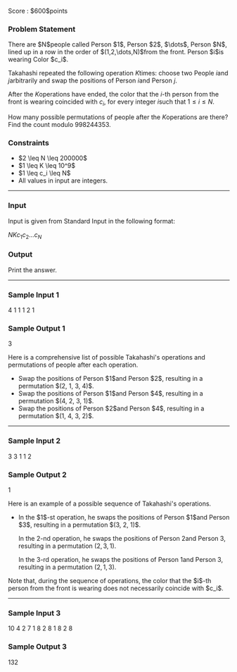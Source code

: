 
<div>

<span>

<span>

<p>
Score : $600$points
</p>

<div>

<section>

### **Problem Statement**

<p>
There are $N$people called Person $1$, Person $2$, $\dots$, Person $N$, lined up in a row in the order of $(1,2,\dots,N)$from the front.  Person $i$is wearing Color $c_i$.

Takahashi repeated the following operation $K$times: choose two People $i$and $j$arbitrarily and swap the positions of Person $i$and Person $j$.

After the $K$operations have ended, the color that the $i$-th person from the front is wearing coincided with $c_i$, for every integer $i$such that $1 \leq i \leq N$.

How many possible permutations of people after the $K$operations are there?  Find the count modulo $998244353$.
</p>

</section>

</div>

<div>

<section>

### **Constraints**

<ul>

<li>
$2 \leq N \leq 200000$
</li>

<li>
$1 \leq K \leq 10^9$
</li>

<li>
$1 \leq c_i \leq N$
</li>

<li>
All values in input are integers.
</li>

</ul>

</section>

</div>

---

<div>

<div>

<section>

### **Input**

<p>
Input is given from Standard Input in the following format:
</p>

<div>

$N$$K$$c_1$$c_2$$\dots$$c_N$
</div>

</section>

</div>

<div>

<section>

### **Output**

<p>
Print the answer.
</p>

</section>

</div>

</div>

---

<div>

<section>

### **Sample Input 1**

<div>

4 1
1 1 2 1

</div>

</section>

</div>

<div>

<section>

### **Sample Output 1**

<div>

3

</div>

<p>
Here is a comprehensive list of possible Takahashi's operations and permutations of people after each operation.
</p>

<ul>

<li>
Swap the positions of Person $1$and Person $2$, resulting in a permutation $(2, 1, 3, 4)$.
</li>

<li>
Swap the positions of Person $1$and Person $4$, resulting in a permutation $(4, 2, 3, 1)$.
</li>

<li>
Swap the positions of Person $2$and Person $4$, resulting in a permutation $(1, 4, 3, 2)$.
</li>

</ul>

</section>

</div>

---

<div>

<section>

### **Sample Input 2**

<div>

3 3
1 1 2

</div>

</section>

</div>

<div>

<section>

### **Sample Output 2**

<div>

1

</div>

<p>
Here is an example of a possible sequence of Takahashi's operations.
</p>

<ul>

<li>
In the $1$-st operation, he swaps the positions of Person $1$and Person $3$, resulting in a permutation $(3, 2, 1)$.

In the $2$-nd operation, he swaps the positions of Person $2$and Person $3$, resulting in a permutation $(2, 3, 1)$.

In the $3$-rd operation, he swaps the positions of Person $1$and Person $3$, resulting in a permutation $(2, 1, 3)$.
</li>

</ul>

<p>
Note that, during the sequence of operations, the color that the $i$-th person from the front is wearing does not necessarily coincide with $c_i$.  
</p>

</section>

</div>

---

<div>

<section>

### **Sample Input 3**

<div>

10 4
2 7 1 8 2 8 1 8 2 8

</div>

</section>

</div>

<div>

<section>

### **Sample Output 3**

<div>

132

</div>

</section>

</div>

</span>

</span>

</div>
